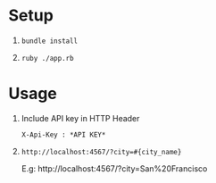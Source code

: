 # Setup

1. `bundle install`

2. `ruby ./app.rb`


# Usage

1. Include API key in HTTP Header

    `X-Api-Key : *API KEY*` 

2. `http://localhost:4567/?city=#{city_name}`

    E.g: http://localhost:4567/?city=San%20Francisco

